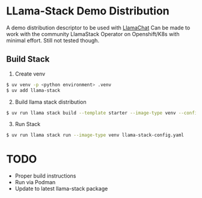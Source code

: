 # LLama-Stack Demo Distribution

A demo distribution descriptor to be used with [LlamaChat](http://github.com/mcaimi/llamachat)
Can be made to work with the community LlamaStack Operator on Openshift/K8s with minimal effort. Still not tested though.

## Build Stack

1. Create venv

```bash
$ uv venv -p <python environment> .venv
$ uv add llama-stack
```

2. Build llama stack distribution

```bash
$ uv run llama stack build --template starter --image-type venv --config llama-stack-config.yaml
```

3. Run Stack

```bash
$ uv run llama stack run --image-type venv llama-stack-config.yaml
```


# TODO

- Proper build instructions
- Run via Podman
- Update to latest llama-stack package
